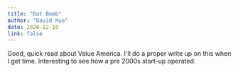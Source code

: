 ```yaml
---
title: "Dot Bomb"
author: "David Kuo"
date: 2020-12-10
link: false
---
```


Good, quick read about Value America. I'll do a proper write up on this when I get time. Interesting to see how a pre 2000s start-up operated.
